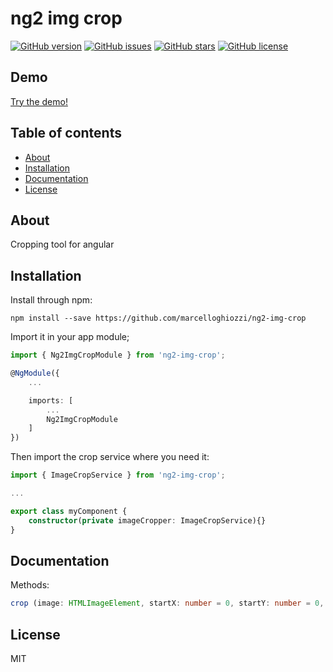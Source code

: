 # ng2 img crop
[![GitHub version](https://badge.fury.io/gh/marcelloghiozzi%2Fng2-img-crop.svg)](https://badge.fury.io/gh/marcelloghiozzi%2Fng2-img-crop)
[![GitHub issues](https://img.shields.io/github/issues/MarcelloGhiozzi/ng2-img-crop.svg)](https://github.com/MarcelloGhiozzi/ng2-img-crop/issues)
[![GitHub stars](https://img.shields.io/github/stars/MarcelloGhiozzi/ng2-img-crop.svg)](https://github.com/MarcelloGhiozzi/ng2-img-crop/stargazers)
[![GitHub license](https://img.shields.io/badge/license-MIT-blue.svg)](https://raw.githubusercontent.com/MarcelloGhiozzi/ng2-img-crop/master/LICENSE)

## Demo
[Try the demo!](https://MarcelloGhiozzi.github.io/ng2-img-crop/demo/)

## Table of contents

- [About](#about)
- [Installation](#installation)
- [Documentation](#documentation)
- [License](#licence)

## About

Cropping tool for angular

## Installation

Install through npm:

```
npm install --save https://github.com/marcelloghiozzi/ng2-img-crop

```

Import it in your app module;

```typescript
import { Ng2ImgCropModule } from 'ng2-img-crop';

@NgModule({
	...

	imports: [
		...
		Ng2ImgCropModule
	]
})
```
Then import the crop service where you need it:

```typescript
import { ImageCropService } from 'ng2-img-crop';

...

export class myComponent {
	constructor(private imageCropper: ImageCropService){}
}
```


## Documentation

Methods:

```typescript
crop (image: HTMLImageElement, startX: number = 0, startY: number = 0, clipWidth: number, clipHeight: number): Promise<string>

```




## License

MIT
